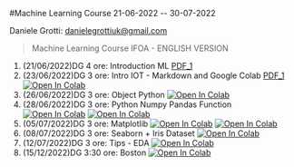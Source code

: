 #Machine Learning Course 21-06-2022 -- 30-07-2022 

Daniele Grotti: danielegrottiuk@gmail.com

> Machine Learning Course IFOA - ENGLISH VERSION

1. (21/06/2022)DG 4 ore: Introduction  ML [PDF_1](pdf/00_intro_ML.pdf)
2. (23/06/2022)DG 3 ore: Intro IOT - Markdown and Google Colab [PDF_1](pdf/1_IOT_INtro.pdf) [![Open In Colab](https://colab.research.google.com/assets/colab-badge.svg)](https://colab.research.google.com/github/visiont3lab/machine-learning-course/blob/main/python/Markdown_Colab.ipynb)
3. (26/06/2022)DG 3 ore: Object Python [![Open In Colab](https://colab.research.google.com/assets/colab-badge.svg)](https://colab.research.google.com/github/visiont3lab/machine-learning-course/blob/main/python/01_intro.ipynb)
4. (28/06/2022)DG 3 ore: Python Numpy Pandas Function [![Open In Colab](https://colab.research.google.com/assets/colab-badge.svg)](https://colab.research.google.com/github/visiont3lab/machine-learning-course/blob/main/python/01.2_numpy_pandas_intro.ipynb)
[![Open In Colab](https://colab.research.google.com/assets/colab-badge.svg)](https://colab.research.google.com/github/visiont3lab/machine-learning-course/blob/main/python/01.3_boolean_function.ipynb)
5. (05/07/2022)DG 3 ore: Matplotlib [![Open In Colab](https://colab.research.google.com/assets/colab-badge.svg)](https://colab.research.google.com/github/visiont3lab/machine-learning-course/blob/main/python/02_Matplotlib-first.ipynb) [![Open In Colab](https://colab.research.google.com/assets/colab-badge.svg)](https://colab.research.google.com/github/visiont3lab/machine-learning-course/blob/main/python/03_Matplotlib-second.ipynb)
6. (08/07/2022)DG 3 ore: Seaborn + Iris Dataset  [![Open In Colab](https://colab.research.google.com/assets/colab-badge.svg)](https://colab.research.google.com/github/visiont3lab/machine-learning-course/blob/main/python/41_Iris.ipynb)
7. (12/07/2022)DG 3 ore: Tips - EDA  [![Open In Colab](https://colab.research.google.com/assets/colab-badge.svg)](https://colab.research.google.com/github/visiont3lab/machine-learning-course/blob/main/python/42_solut_tips.ipynb)
8. (15/12/2022)DG 3:30 ore: Boston  [![Open In Colab](https://colab.research.google.com/assets/colab-badge.svg)](https://colab.research.google.com/github/visiont3lab/machine-learning-course/blob/main/python/50_boston_housing.ipynb)
